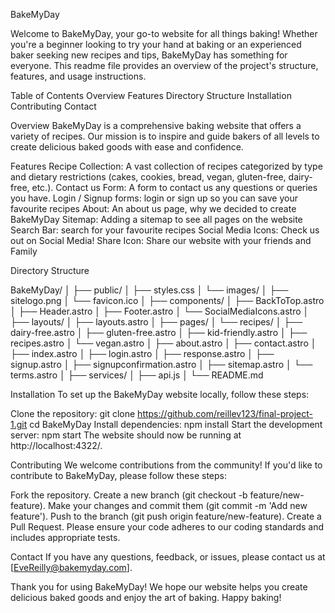 BakeMyDay

Welcome to BakeMyDay, your go-to website for all things baking! Whether you're a beginner looking to try your hand at baking or an experienced baker seeking new recipes and tips, BakeMyDay has something for everyone. This readme file provides an overview of the project's structure, features, and usage instructions.

Table of Contents
Overview
Features
Directory Structure
Installation
Contributing
Contact


Overview
BakeMyDay is a comprehensive baking website that offers a variety of recipes. Our mission is to inspire and guide bakers of all levels to create delicious baked goods with ease and confidence.

Features
Recipe Collection: A vast collection of recipes categorized by type and dietary restrictions (cakes, cookies, bread, vegan, gluten-free, dairy-free, etc.).
Contact us Form: A form to contact us any questions or queries you have. 
Login / Signup forms: login or sign up so you can save your favourite recipes
About: An about us page, why we decided to create BakeMyDay
Sitemap: Adding a sitemap to see all pages on the website 
Search Bar: search for your favourite recipes 
Social Media Icons: Check us out on Social Media! 
Share Icon: Share our website with your friends and Family

Directory Structure

BakeMyDay/
│
├── public/
│   ├── styles.css
│   └── images/
│       ├── sitelogo.png
│       └── favicon.ico
│
├── components/
│   ├── BackToTop.astro
│   ├── Header.astro
│   ├── Footer.astro
│   └── SocialMediaIcons.astro
│
├── layouts/
│   ├── layouts.astro
│
├── pages/
│   └── recipes/
│       ├── dairy-free.astro
│       ├── gluten-free.astro
│       ├── kid-friendly.astro
│       ├── recipes.astro
│       └── vegan.astro
│   ├── about.astro
│   ├── contact.astro
│   ├── index.astro
│   ├── login.astro
│   ├── response.astro
│   ├── signup.astro
│   ├── signupconfirmation.astro
│   ├── sitemap.astro
│   └── terms.astro
│
├── services/
│   ├── api.js
│
└── README.md


Installation
To set up the BakeMyDay website locally, follow these steps:

Clone the repository:
git clone https://github.com/reillev123/final-project-1.git
cd BakeMyDay
Install dependencies:
npm install
Start the development server:
npm start
The website should now be running at http://localhost:4322/.


Contributing
We welcome contributions from the community! If you'd like to contribute to BakeMyDay, please follow these steps:

Fork the repository.
Create a new branch (git checkout -b feature/new-feature).
Make your changes and commit them (git commit -m 'Add new feature').
Push to the branch (git push origin feature/new-feature).
Create a Pull Request.
Please ensure your code adheres to our coding standards and includes appropriate tests.

Contact
If you have any questions, feedback, or issues, please contact us at [EveReilly@bakemyday.com].

Thank you for using BakeMyDay! We hope our website helps you create delicious baked goods and enjoy the art of baking. Happy baking!


